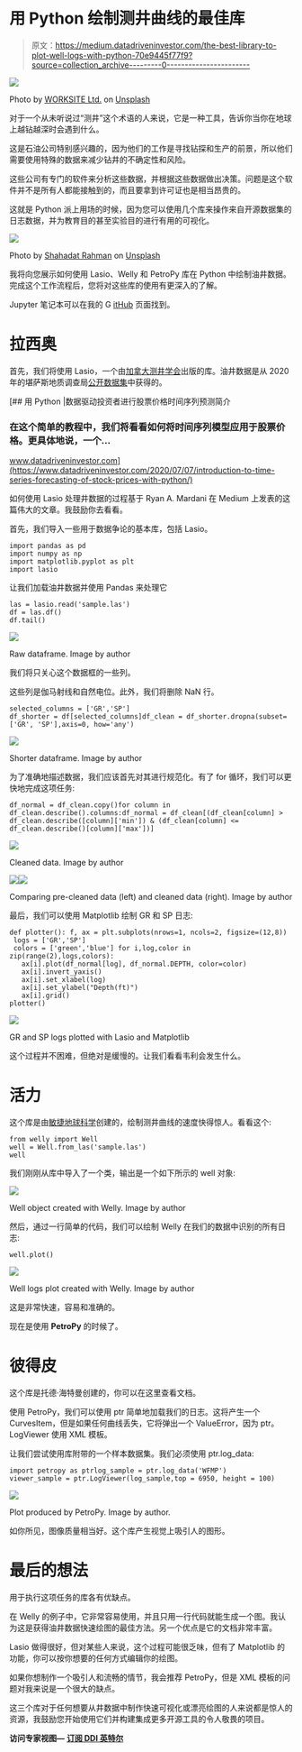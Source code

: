 # 用 Python 绘制测井曲线的最佳库

> 原文：<https://medium.datadriveninvestor.com/the-best-library-to-plot-well-logs-with-python-70e9445f77f9?source=collection_archive---------0----------------------->

![](img/7b23f40d48c091392e779e227978e522.png)

Photo by [WORKSITE Ltd.](https://unsplash.com/@worksite?utm_source=medium&utm_medium=referral) on [Unsplash](https://unsplash.com?utm_source=medium&utm_medium=referral)

对于一个从未听说过“测井”这个术语的人来说，它是一种工具，告诉你当你在地球上越钻越深时会遇到什么。

这是石油公司特别感兴趣的，因为他们的工作是寻找钻探和生产的前景，所以他们需要使用特殊的数据来减少钻井的不确定性和风险。

这些公司有专门的软件来分析这些数据，并根据这些数据做出决策。问题是这个软件并不是所有人都能接触到的，而且要拿到许可证也是相当昂贵的。

这就是 Python 派上用场的时候，因为您可以使用几个库来操作来自开源数据集的日志数据，并为教育目的甚至实验目的进行有用的可视化。

![](img/fa366cc96d34fe3c3cabadbdbf7fb7e9.png)

Photo by [Shahadat Rahman](https://unsplash.com/@hishahadat?utm_source=medium&utm_medium=referral) on [Unsplash](https://unsplash.com?utm_source=medium&utm_medium=referral)

我将向您展示如何使用 Lasio、Welly 和 PetroPy 库在 Python 中绘制油井数据。完成这个工作流程后，您将对这些库的使用有更深入的了解。

Jupyter 笔记本可以在我的 G [itHub](https://github.com/arturoruizs/wells.git) 页面找到。

# **拉西奥**

首先，我们将使用 Lasio，一个由[加拿大测井学会](https://www.cwls.org/products/#products-las)出版的库。油井数据是从 2020 年的堪萨斯地质调查局[公开数据集](http://www.kgs.ku.edu/PRS/Scans/Log_Summary/index.html)中获得的。

[](https://www.datadriveninvestor.com/2020/07/07/introduction-to-time-series-forecasting-of-stock-prices-with-python/) [## 用 Python |数据驱动投资者进行股票价格时间序列预测简介

### 在这个简单的教程中，我们将看看如何将时间序列模型应用于股票价格。更具体地说，一个…

www.datadriveninvestor.com](https://www.datadriveninvestor.com/2020/07/07/introduction-to-time-series-forecasting-of-stock-prices-with-python/) 

如何使用 Lasio 处理井数据的过程基于 Ryan A. Mardani 在 Medium 上发表的这篇伟大的文章。我鼓励你去看看。

首先，我们导入一些用于数据争论的基本库，包括 Lasio。

```
import pandas as pd
import numpy as np
import matplotlib.pyplot as plt
import lasio
```

让我们加载油井数据并使用 Pandas 来处理它

```
las = lasio.read('sample.las')
df = las.df()
df.tail()
```

![](img/384f9f710c1887b5e7f311f283fb9ad2.png)

Raw dataframe. Image by author

我们将只关心这个数据框的一些列。

这些列是伽马射线和自然电位。此外，我们将删除 NaN 行。

```
selected_columns = ['GR','SP']
df_shorter = df[selected_columns]df_clean = df_shorter.dropna(subset=['GR', 'SP'],axis=0, how='any')
```

![](img/e999b694e893c7b2145c3a2abe1cbdf1.png)

Shorter dataframe. Image by author

为了准确地描述数据，我们应该首先对其进行规范化。有了 for 循环，我们可以更快地完成这项任务:

```
df_normal = df_clean.copy()for column in df_clean.describe().columns:df_normal = df_clean[(df_clean[column] >    df_clean.describe([column]['min']) & (df_clean[column] <= df_clean.describe()[column]['max'])]
```

![](img/cc5ac6d49bbbcb4be06714fc8412c54e.png)

Cleaned data. Image by author

![](img/37f0cf8acf72b4dabc5635fd3d5f132c.png)![](img/397d92973b96e35ff27418c320bb5e07.png)

Comparing pre-cleaned data (left) and cleaned data (right). Image by author

最后，我们可以使用 Matplotlib 绘制 GR 和 SP 日志:

```
def plotter(): f, ax = plt.subplots(nrows=1, ncols=2, figsize=(12,8))
 logs = ['GR','SP']
 colors = ['green','blue'] for i,log,color in zip(range(2),logs,colors):
   ax[i].plot(df_normal[log], df_normal.DEPTH, color=color)
   ax[i].invert_yaxis()
   ax[i].set_xlabel(log)
   ax[i].set_ylabel("Depth(ft)")
   ax[i].grid()
plotter()
```

![](img/078d3290be2c33f82fdfe3114631048e.png)

GR and SP logs plotted with Lasio and Matplotlib

这个过程并不困难，但绝对是缓慢的。让我们看看韦利会发生什么。

# 活力

这个库是由[敏捷地球科学](https://github.com/agile-geoscience/welly)创建的，绘制测井曲线的速度快得惊人。看看这个:

```
from welly import Well
well = Well.from_las('sample.las')
well
```

我们刚刚从库中导入了一个类，输出是一个如下所示的 well 对象:

![](img/ef9d9ac5520ea79334bec829409f2aa4.png)

Well object created with Welly. Image by author

然后，通过一行简单的代码，我们可以绘制 Welly 在我们的数据中识别的所有日志:

```
well.plot()
```

![](img/c41848c2f19f4b5ba5227a668d0b68b6.png)

Well logs plot created with Welly. Image by author

这是非常快速，容易和准确的。

现在是使用 **PetroPy** 的时候了。

# 彼得皮

这个库是托德·海特曼创建的，你可以在这里查看文档。

使用 PetroPy，我们可以使用 ptr 简单地加载我们的日志。这将产生一个 CurvesItem，但是如果任何曲线丢失，它将弹出一个 ValueError，因为 ptr。LogViewer 使用 XML 模板。

让我们尝试使用库附带的一个样本数据集。我们必须使用 ptr.log_data:

```
import petropy as ptrlog_sample = ptr.log_data('WFMP')
viewer_sample = ptr.LogViewer(log_sample,top = 6950, height = 100)
```

![](img/eff5ba7a0a2dbdeed7fd8f054aa7c69e.png)

Plot produced by PetroPy. Image by author.

如你所见，图像质量相当好。这个库产生视觉上吸引人的图形。

# 最后的想法

用于执行这项任务的库各有优缺点。

在 Welly 的例子中，它非常容易使用，并且只用一行代码就能生成一个图。我认为这是获得油井数据快速绘图的最佳方法。另一个优点是它的文档非常丰富。

Lasio 做得很好，但对某些人来说，这个过程可能很乏味，但有了 Matplotlib 的功能，你可以按你想要的任何方式编辑你的绘图。

如果你想制作一个吸引人和流畅的情节，我会推荐 PetroPy，但是 XML 模板的问题对我来说是一个很大的缺点。

这三个库对于任何想要从井数据中制作快速可视化或漂亮绘图的人来说都是惊人的资源，我鼓励您开始使用它们并构建集成更多开源工具的令人敬畏的项目。

**访问专家视图—** [**订阅 DDI 英特尔**](https://datadriveninvestor.com/ddi-intel)